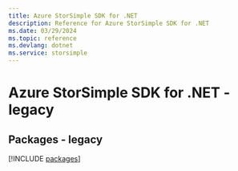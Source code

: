 ```yaml
---
title: Azure StorSimple SDK for .NET
description: Reference for Azure StorSimple SDK for .NET
ms.date: 03/29/2024
ms.topic: reference
ms.devlang: dotnet
ms.service: storsimple
---
```

# Azure StorSimple SDK for .NET - legacy
## Packages - legacy
[!INCLUDE [packages](storsimple-index.md)]